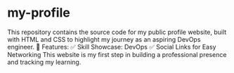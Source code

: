 # my-profile
This repository contains the source code for my public profile website, built with HTML and CSS to highlight my journey as an aspiring DevOps engineer. 🔹 Features: ✅ Skill Showcase: DevOps ✅ Social Links for Easy Networking This website is my first step in building a professional presence and tracking my learning.
